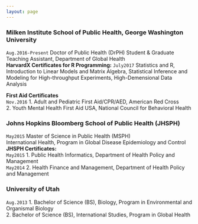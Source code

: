 ```yaml
---
layout: page
---
```


### Milken Institute School of Public Health, George Washington University  
<p style="
    height: 20px;
"><code class="highlighter-rouge">Aug.2016-Present</code> Doctor of Public Health (DrPH) Student &amp; Graduate Teaching Assistant, Department of Global Health</p>

__HarvardX Certificates for R Programming:__
`July2017` Statistics and R, Introduction to Linear Models and Matrix Algebra, Statistical Inference and Modeling for High-throughput Experiments, High-Demensional Data Analysis

__First Aid Certificates__  
`Nov.2016` 1. Adult and Pediatric First Aid/CPR/AED, American Red Cross  
2. Youth Mental Health First Aid USA, National Council for Behavioral Health

### Johns Hopkins Bloomberg School of Public Health (JHSPH)  
<p style="
    height: 20px;
"><code class="highlighter-rouge">May2015</code> Master of Science in Public Health (MSPH)<br>
International Health, Program in Global Disease Epidemiology and Control</p>

__JHSPH Certificates:__  
`May2015` 1. Public Health Informatics, Department of Health Policy and Management   
`May2014` 2. Health Finance and Management, Department of Health Policy and Management  

### University of Utah  
`Aug.2013`  1. Bachelor of Science (BS), Biology, Program in Environmental and Organismal Biology  
2. Bachelor of Science (BS), International Studies, Program in Global Health                                    
